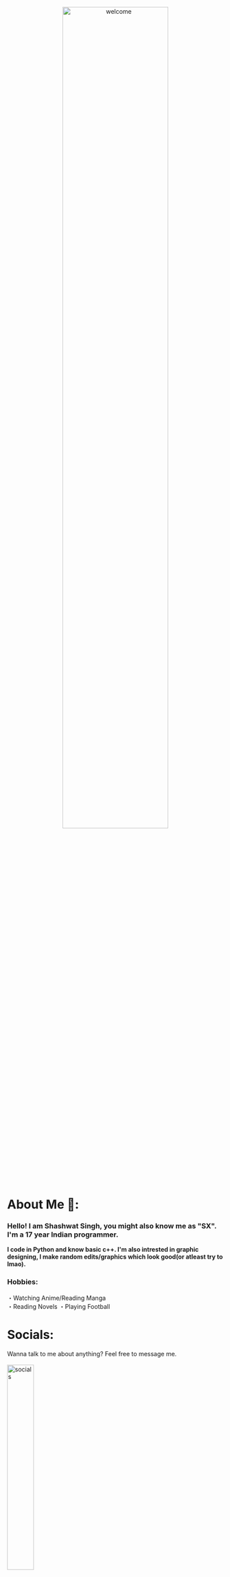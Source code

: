<p align='center'>
<img align='center' alt='welcome' width='70%' src='https://cdn.discordapp.com/attachments/681786753547632790/867268836280500224/Retro.png'>
</p>


# About Me 🧑:
### Hello! I am Shashwat Singh, you might also know me as "SX". I'm a 17 year Indian programmer.

**I code in Python and know basic c++. I'm also intrested in graphic designing, I make random edits/graphics which look good(or atleast try to lmao).**

### Hobbies:
・Watching Anime/Reading Manga </br>
・Reading Novels
・Playing Football

# Socials:

Wanna talk to me about anything? Feel free to message me.
</br>
</br>
[<img align='left' alt='socials' width='35%' src='https://cdn.discordapp.com/attachments/681786753547632790/867374655992365066/socials.png'>](https://linktr.ee/SXH7)


